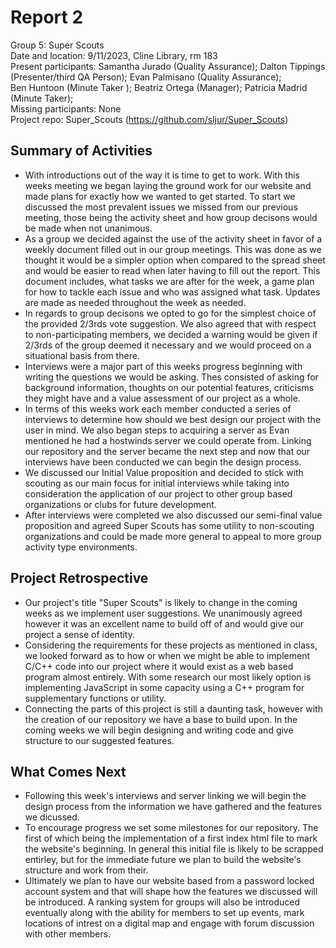 # Report 2
Group 5: Super Scouts<br>
Date and location: 9/11/2023, Cline Library, rm 183<br>
Present participants: Samantha Jurado (Quality Assurance); Dalton Tippings (Presenter/third QA Person); Evan Palmisano (Quality Assurance);<br> Ben Huntoon (Minute Taker ); Beatriz Ortega (Manager); Patricia Madrid (Minute Taker);<br>
Missing participants: None<br>
Project repo: Super_Scouts (https://github.com/sljur/Super_Scouts)<br>

## Summary of Activities
- With introductions out of the way it is time to get to work. With this weeks meeting we began laying the ground work for our website and made plans for exactly how we wanted to get started. To start we discussed the most prevalent issues we missed from our previous meeting, those being the activity sheet and how group decisons would be made when not unanimous.
- As a group we decided against the use of the activity sheet in favor of a weekly document filled out in our group meetings. This was done as we thought it would be a simpler option when compared to the spread sheet and would be easier to read when later having to fill out the report. This document includes, what tasks we are after for the week, a game plan for how to tackle each issue and who was assigned what task. Updates are made as needed throughout the week as needed.
- In regards to group decisons we opted to go for the simplest choice of the provided 2/3rds vote suggestion. We also agreed that with respect to non-participating members, we decided a warning would be given if 2/3rds of the group deemed it necessary and we would proceed on a situational basis from there.
- Interviews were a major part of this weeks progress beginning with writing the questions we would be asking. Thes consisted of asking for background information, thoughts on our potential features, criticisms they might have and a value assessment of our project as a whole.
- In terms of this weeks work each member conducted a series of interviews to determine how should we best design our project with the user in mind. We also began steps to acquiring a server as Evan mentioned he had a hostwinds server we could operate from. Linking our repository and the server became the next step and now that our interviews have been conducted we can begin the design process.
- We discussed our Initial Value proposition and decided to stick with scouting as our main focus for initial interviews while taking into consideration the application of our project to other group based organizations or clubs for future development.
- After interviews were completed we also discussed our semi-final value proposition and agreed Super Scouts has some utility to non-scouting organizations and could be made more general to appeal to more group activity type environments.

## Project Retrospective
- Our project's title "Super Scouts" is likely to change in the coming weeks as we implement user suggestions. We unanimously agreed however it was an excellent name to build off of and would give our project a sense of identity.
- Considering the requirements for these projects as mentioned in class, we looked forward as to how or when we might be able to implement C/C++ code into our project where it would exist as a web based program almost entirely. With some research our most likely option is implementing JavaScript in some capacity using a C++ program for supplementary functions or utility.
- Connecting the parts of this project is still a daunting task, however with the creation of our repository we have a base to build upon. In the coming weeks we will begin designing and writing code and give structure to our suggested features. 

## What Comes Next
- Following this week's interviews and server linking we will begin the design process from the information we have gathered and the features we dicussed.
- To encourage progress we set some milestones for our repository. The first of which being the implementation of a first index html file to mark the website's beginning. In general this initial file is likely to be scrapped entirley, but for the immediate future we plan to build the website's structure and work from their.
- Ultimately we plan to have our website based from a password locked account system and that will shape how the features we discussed will be introduced. A ranking system for groups will also be introduced eventually along with the ability for members to set up events, mark locations of intrest on a digital map and engage with forum discussion with other members.
